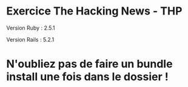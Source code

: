 # Exercice The Hacking News - THP

Version Ruby : 2.5.1

Version Rails : 5.2.1

# N'oubliez pas de faire un bundle install une fois dans le dossier !
